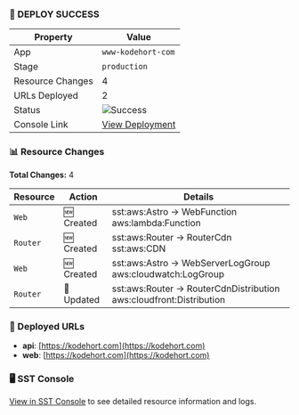 ### 🚀 DEPLOY SUCCESS

| Property | Value |
|----------|-------|
| App | `www-kodehort-com` |
| Stage | `production` |
| Resource Changes | 4 |
| URLs Deployed | 2 |
| Status | ![Success](https://img.shields.io/badge/Status-Success-green) |
| Console Link | [View Deployment](https://sst.dev/u/a1b2c3d4) |

### 📊 Resource Changes

**Total Changes:** 4

| Resource | Action | Details |
|----------|---------|---------|
| `Web` | 🆕 Created | sst:aws:Astro → WebFunction aws:lambda:Function |
| `Router` | 🆕 Created | sst:aws:Router → RouterCdn sst:aws:CDN |
| `Web` | 🆕 Created | sst:aws:Astro → WebServerLogGroup aws:cloudwatch:LogGroup |
| `Router` | 📝 Updated | sst:aws:Router → RouterCdnDistribution aws:cloudfront:Distribution |

### 🔗 Deployed URLs
- **api**: [https://kodehort.com](https://kodehort.com)
- **web**: [https://kodehort.com](https://kodehort.com)

### 🖥️ SST Console

[View in SST Console](https://sst.dev/u/a1b2c3d4) to see detailed resource information and logs.
